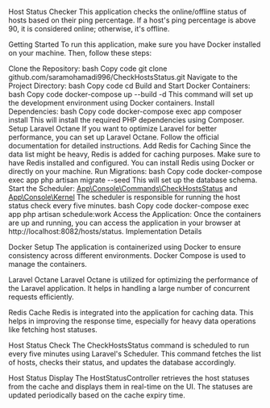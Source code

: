 Host Status Checker
This application checks the online/offline status of hosts based on their ping percentage. If a host's ping percentage
is above 90, it is considered online; otherwise, it's offline.

Getting Started
To run this application, make sure you have Docker installed on your machine. Then, follow these steps:

Clone the Repository:
bash
Copy code
git clone github.com/saramohamadi996/CheckHostsStatus.git
Navigate to the Project Directory:
bash
Copy code
cd <project-directory>
Build and Start Docker Containers:
bash
Copy code
docker-compose up --build -d
This command will set up the development environment using Docker containers.
Install Dependencies:
bash
Copy code
docker-compose exec app composer install
This will install the required PHP dependencies using Composer.
Setup Laravel Octane
If you want to optimize Laravel for better performance, you can set up Laravel Octane. Follow the official documentation
for detailed instructions.
Add Redis for Caching
Since the data list might be heavy, Redis is added for caching purposes. Make sure to have Redis installed and
configured. You can install Redis using Docker or directly on your machine.
Run Migrations:
bash
Copy code
docker-compose exec app php artisan migrate --seed
This will set up the database schema.
Start the Scheduler:
[App\Console\Commands\CheckHostsStatus]() and  [App\Console\Kernel]()
The scheduler is responsible for running the host status check every five minutes.
bash
Copy code
docker-compose exec app php artisan schedule:work
Access the Application:
Once the containers are up and running, you can access the application in your browser
at http://localhost:8082/hosts/status.
Implementation Details

Docker Setup
The application is containerized using Docker to ensure consistency across different environments. Docker Compose is
used to manage the containers.

Laravel Octane
Laravel Octane is utilized for optimizing the performance of the Laravel application. It helps in handling a large
number of concurrent requests efficiently.

Redis Cache
Redis is integrated into the application for caching data. This helps in improving the response time, especially for
heavy data operations like fetching host statuses.

Host Status Check
The CheckHostsStatus command is scheduled to run every five minutes using Laravel's Scheduler. This command fetches the
list of hosts, checks their status, and updates the database accordingly.

Host Status Display
The HostStatusController retrieves the host statuses from the cache and displays them in real-time on the UI. The
statuses are updated periodically based on the cache expiry time.


